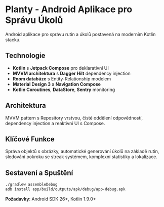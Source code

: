 # Planty - Android Aplikace pro Správu Úkolů

Android aplikace pro správu rutin a úkolů postavená na moderním Kotlin stacku.

## Technologie

- **Kotlin** s **Jetpack Compose** pro deklarativní UI
- **MVVM architektura** s **Dagger Hilt** dependency injection
- **Room databáze** s Entity-Relationship modelem
- **Material Design 3** a **Navigation Compose**
- **Kotlin Coroutines**, **DataStore**, **Sentry** monitoring

## Architektura

MVVM pattern s Repository vrstvou, čisté oddělení odpovědností, dependency injection a reaktivní UI s Compose.

## Klíčové Funkce

Správa objektů s obrázky, automatické generování úkolů na základě rutin, sledování pokroku se streak systémem, komplexní statistiky a lokalizace.

## Sestavení a Spuštění

```bash
./gradlew assembleDebug
adb install app/build/outputs/apk/debug/app-debug.apk
```

**Požadavky**: Android SDK 26+, Kotlin 1.9.0+
